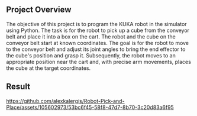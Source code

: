 ## Project Overview

The objective of this project is to program the KUKA robot in the simulator using Python. The task is for the robot to pick up a cube from the conveyor belt and place it into a box on the cart. The robot and the cube on the conveyor belt start at known coordinates. The goal is for the robot to move to the conveyor belt and adjust its joint angles to bring the end effector to the cube's position and grasp it. Subsequently, the robot moves to an appropriate position near the cart and, with precise arm movements, places the cube at the target coordinates.


## Result

https://github.com/alexkalergis/Robot-Pick-and-Place/assets/105602973/53bc6f45-58f8-47d7-8b70-3c20d83a6f95

